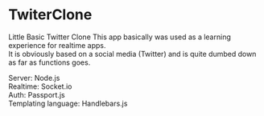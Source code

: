 # TwiterClone
Little Basic Twitter Clone
This app basically was used as a learning experience for realtime apps.  
It is obviously based on a social media (Twitter) and is quite dumbed down as far as functions goes.
 
Server: Node.js  
Realtime: Socket.io  
Auth: Passport.js  
Templating language: Handlebars.js
